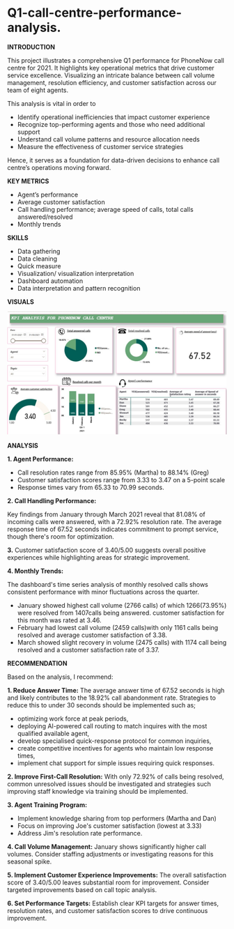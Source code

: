 # Q1-call-centre-performance-analysis.


**INTRODUCTION**

This project illustrates a comprehensive Q1 performance for PhoneNow call centre for 2021. It highlights key operational metrics that drive customer service excellence. Visualizing an intricate balance between call volume management, resolution efficiency, and customer satisfaction across our team 
of eight agents.

This analysis is vital in order to
- Identify operational inefficiencies that impact customer experience
-	Recognize top-performing agents and those who need additional support
-	Understand call volume patterns and resource allocation needs
-	Measure the effectiveness of customer service strategies
  
Hence, it serves as a foundation for data-driven decisions to enhance call centre’s operations moving forward.


**KEY METRICS**
- Agent’s performance
- Average customer satisfaction
- Call handling performance; average speed of calls, total calls 
  answered/resolved
- Monthly trends


**SKILLS**
- Data gathering
- Data cleaning
- Quick measure
- Visualization/ visualization interpretation
- Dashboard automation
- Data interpretation and pattern recognition


**VISUALS**

![](https://github.com/Aijay99/Q1-call-centre-performance-analysis./blob/main/screenshot.jpg)



**ANALYSIS**

**1.	Agent Performance:**

-	Call resolution rates range from 85.95% (Martha) to 88.14% (Greg)
-	Customer satisfaction scores range from 3.33 to 3.47 on a 5-point scale
-	Response times vary from 65.33 to 70.99 seconds.
  
**2.	Call Handling Performance:**

Key findings from January through March 2021 reveal that 81.08% of incoming calls were answered, with a 72.92% resolution rate. The average response time of 67.52 seconds indicates commitment to prompt service, though there's room for optimization. 

**3.**	Customer satisfaction score of 3.40/5.00 suggests overall positive experiences while highlighting areas for strategic improvement.
   
**4.	Monthly Trends:**

The dashboard's time series analysis of monthly resolved calls shows consistent performance with minor fluctuations across the quarter.
-	January showed highest call volume (2766 calls) of which 1266(73.95%) were resolved from 1407calls being answered. customer satisfaction for this month was rated at 3.46. 
-	February had lowest call volume (2459 calls)with only 1161 calls being resolved and average customer satisfaction of 3.38. 
-	March showed slight recovery in volume (2475 calls) with 1174 call being resolved and a customer satisfaction rate of 3.37.


**RECOMMENDATION**

Based on the analysis, I recommend:

**1.	Reduce Answer Time:** The average answer time of 67.52 seconds is high and likely contributes to the 18.92% call abandonment rate. Strategies to reduce this to under 30 seconds should be implemented such as; 
-	optimizing work force at peak periods, 
-	deploying AI-powered call routing to match inquires with the most qualified available agent, 
-	develop specialised quick-response protocol for common inquiries, 
-	create competitive incentives for agents who maintain low response times,
-	implement chat support for simple issues requiring quick responses.
   
**2.	Improve First-Call Resolution:** With only 72.92% of calls being resolved, common unresolved issues should be investigated and strategies such improving staff knowledge via training should be implemented.
 	 
**3.	Agent Training Program:** 
- Implement knowledge sharing from top performers (Martha and Dan)
- Focus on improving Joe's customer satisfaction (lowest at 3.33)
- Address Jim's resolution rate performance.
  
**4.	Call Volume Management:** January shows significantly higher call volumes. Consider staffing adjustments or investigating reasons for this seasonal spike.

**5.	Implement Customer Experience Improvements:** The overall satisfaction score of 3.40/5.00 leaves substantial room for improvement. Consider targeted improvements based on call topic analysis.

**6.	Set Performance Targets:** Establish clear KPI targets for answer times, resolution rates, and customer satisfaction scores to drive continuous improvement.

